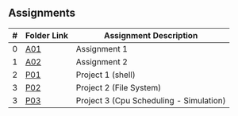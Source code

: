 ##  Assignments

|   #   | Folder Link | Assignment Description |
| :---: | ----------- | ---------------------- |
|   0   |[A01](https://github.com/Nagavamshikrishna/5143-Opsys-102/tree/main/Assignments/00-A01)      | Assignment 1        |
|   1  | [A02](https://github.com/Nagavamshikrishna/5143-Opsys-102/tree/main/Assignments/01-A02)      | Assignment 2         |
|   2  | [P01](https://github.com/Nagavamshikrishna/5143-Opsys-102/tree/main/Assignments/02-P01)      | Project 1 (shell)        |
|   3  | [P02](https://github.com/Nagavamshikrishna/5143-Opsys-102/tree/main/Assignments/02-P02)      | Project 2 (File System)        |
|   3  | [P03](https://github.com/Nagavamshikrishna/5143-Opsys-102/tree/main/Assignments/P03)      | Project 3 (Cpu Scheduling - Simulation)        |
